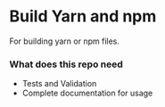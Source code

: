 # Build Yarn and npm

For building yarn or npm files.

### What does this repo need

* Tests and Validation
* Complete documentation for usage 